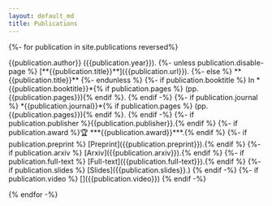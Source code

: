```yaml
---
layout: default_md
title: Publications
---
```


<div id="bibtex_display">
  {%- for publication in site.publications reversed%}
  <p markdown="span">
      {{publication.author}} ({{publication.year}}).
      {%- unless publication.disable-page %}
      [**{{publication.title}}**]({{publication.url}}).
      {%- else %}
      **{{publication.title}}**
      {%- endunless %}
      {%- if publication.booktitle %}
        In *{{publication.booktitle}}*{% if publication.pages %} (pp. {{publication.pages}}){% endif %}.
      {% endif -%}
      {%- if publication.journal %}
        *{{publication.journal}}*{% if publication.pages %} (pp. {{publication.pages}}){% endif %}.
      {% endif -%}
      {%- if publication.publisher %}{{publication.publisher}}.{% endif %}
      {%- if publication.award %}🏆 ***{{publication.award}}***.{% endif %}
      {%- if publication.preprint %} [Preprint]({{publication.preprint}}).{% endif %}
      {%- if publication.arxiv %} [Arxiv]({{publication.arxiv}}).{% endif %}
      {%- if publication.full-text %} [Full-text]({{publication.full-text}}).{% endif %}
      <!-- {%- if publication.bibtex %} <a class="clipboard" data-clipboard-text="{{publication.bibtex}}">Copy bibtex</a>.{% endif %} -->
      {%- if publication.slides %}
      [Slides]({{publication.slides}}.)
    {% endif -%}
  {%- if publication.video %}
    [<ion-icon name="logo-youtube"></ion-icon>]({{publication.video}})
  {% endif -%}
</p>
{% endfor -%}
</div>

<script src="https://cdnjs.cloudflare.com/ajax/libs/clipboard.js/2.0.8/clipboard.min.js"></script>
<script>
  var clipboard = new ClipboardJS('.clipboard');
</script>
  